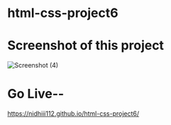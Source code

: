 # html-css-project6


# Screenshot of this project
![Screenshot (4)](https://github.com/nidhiii112/html-css-project6/assets/117963273/514921b2-7db7-48c7-8a14-ecdd02611ed8)

 
# Go Live--
https://nidhiii112.github.io/html-css-project6/  
     
 
 
      
